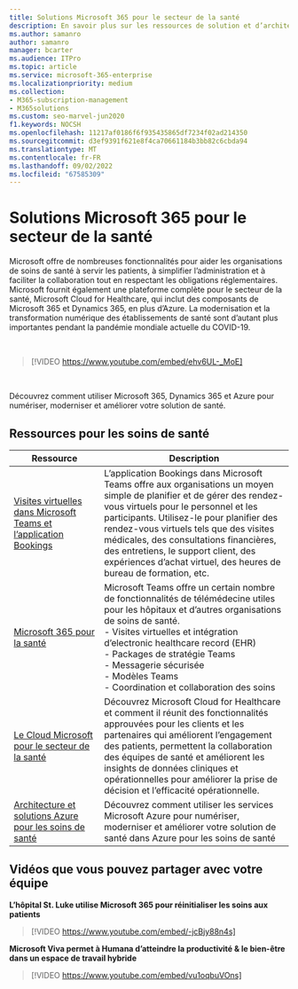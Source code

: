 ```yaml
---
title: Solutions Microsoft 365 pour le secteur de la santé
description: En savoir plus sur les ressources de solution et d’architecture pour le secteur de la santé à l’aide de Microsoft 365
ms.author: samanro
author: samanro
manager: bcarter
ms.audience: ITPro
ms.topic: article
ms.service: microsoft-365-enterprise
ms.localizationpriority: medium
ms.collection:
- M365-subscription-management
- M365solutions
ms.custom: seo-marvel-jun2020
f1.keywords: NOCSH
ms.openlocfilehash: 11217af0186f6f935435865df7234f02ad214350
ms.sourcegitcommit: d3ef9391f621e8f4ca70661184b3bb82c6cbda94
ms.translationtype: MT
ms.contentlocale: fr-FR
ms.lasthandoff: 09/02/2022
ms.locfileid: "67585309"
---
```

# <a name="microsoft-365-solutions-for-the-healthcare-industry"></a>Solutions Microsoft 365 pour le secteur de la santé

Microsoft offre de nombreuses fonctionnalités pour aider les organisations de soins de santé à servir les patients, à simplifier l’administration et à faciliter la collaboration tout en respectant les obligations réglementaires. Microsoft fournit également une plateforme complète pour le secteur de la santé, Microsoft Cloud for Healthcare, qui inclut des composants de Microsoft 365 et Dynamics 365, en plus d’Azure. La modernisation et la transformation numérique des établissements de santé sont d’autant plus importantes pendant la pandémie mondiale actuelle du COVID-19.

<br>

> [!VIDEO https://www.youtube.com/embed/ehv6UL-_MoE]

<br>

Découvrez comment utiliser Microsoft 365, Dynamics 365 et Azure pour numériser, moderniser et améliorer votre solution de santé.

## <a name="resources-for-healthcare"></a>Ressources pour les soins de santé

|Ressource |Description  |
|---------|---------|
|[Visites virtuelles dans Microsoft Teams et l’application Bookings](/microsoftteams/expand-teams-across-your-org/bookings-virtual-visits)  |      L’application Bookings dans Microsoft Teams offre aux organisations un moyen simple de planifier et de gérer des rendez-vous virtuels pour le personnel et les participants. Utilisez-le pour planifier des rendez-vous virtuels tels que des visites médicales, des consultations financières, des entretiens, le support client, des expériences d’achat virtuel, des heures de bureau de formation, etc.   |
|[Microsoft 365 pour la santé](/microsoft-365/frontline/teams-in-hc)    |  Microsoft Teams offre un certain nombre de fonctionnalités de télémédecine utiles pour les hôpitaux et d’autres organisations de soins de santé. <br>- Visites virtuelles et intégration d’electronic healthcare record (EHR)<br>- Packages de stratégie Teams<br>- Messagerie sécurisée<br>- Modèles Teams<br>- Coordination et collaboration des soins      |
|[Le Cloud Microsoft pour le secteur de la santé](/industry/healthcare/overview)  | Découvrez Microsoft Cloud for Healthcare et comment il réunit des fonctionnalités approuvées pour les clients et les partenaires qui améliorent l’engagement des patients, permettent la collaboration des équipes de santé et améliorent les insights de données cliniques et opérationnelles pour améliorer la prise de décision et l’efficacité opérationnelle.     |
| [Architecture et solutions Azure pour les soins de santé](/azure/architecture/industries/healthcare)| Découvrez comment utiliser les services Microsoft Azure pour numériser, moderniser et améliorer votre solution de santé dans Azure pour les soins de santé|

## <a name="videos-you-can-share-with-your-team"></a>Vidéos que vous pouvez partager avec votre équipe

**L’hôpital St. Luke utilise Microsoft 365 pour réinitialiser les soins aux patients**
<br>

> [!VIDEO https://www.youtube.com/embed/-jcBjy88n4s]

**Microsoft Viva permet à Humana d’atteindre la productivité & le bien-être dans un espace de travail hybride**

> [!VIDEO https://www.youtube.com/embed/vu1oqbuVOns]



<br>
